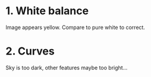 # 1. White balance
Image appears yellow. Compare to pure white to correct.

# 2. Curves
Sky is too dark, other features maybe too bright...